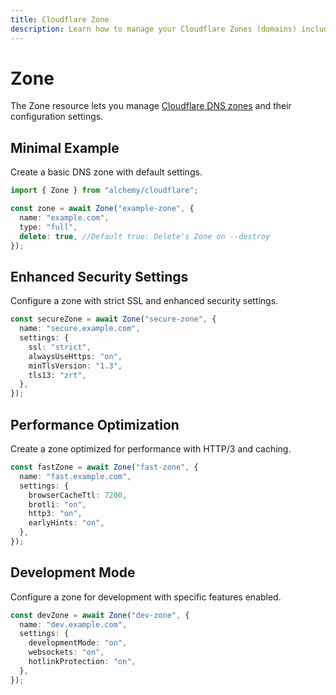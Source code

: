 ```yaml
---
title: Cloudflare Zone
description: Learn how to manage your Cloudflare Zones (domains) including DNS settings and other configurations using Alchemy.
---
```


# Zone

The Zone resource lets you manage [Cloudflare DNS zones](https://developers.cloudflare.com/dns/zone-setups/) and their configuration settings.

## Minimal Example

Create a basic DNS zone with default settings.

```ts
import { Zone } from "alchemy/cloudflare";

const zone = await Zone("example-zone", {
  name: "example.com",
  type: "full",
  delete: true, //Default true: Delete's Zone on --destroy
});
```

## Enhanced Security Settings

Configure a zone with strict SSL and enhanced security settings.

```ts
const secureZone = await Zone("secure-zone", {
  name: "secure.example.com",
  settings: {
    ssl: "strict",
    alwaysUseHttps: "on",
    minTlsVersion: "1.3",
    tls13: "zrt",
  },
});
```

## Performance Optimization

Create a zone optimized for performance with HTTP/3 and caching.

```ts
const fastZone = await Zone("fast-zone", {
  name: "fast.example.com",
  settings: {
    browserCacheTtl: 7200,
    brotli: "on",
    http3: "on",
    earlyHints: "on",
  },
});
```

## Development Mode

Configure a zone for development with specific features enabled.

```ts
const devZone = await Zone("dev-zone", {
  name: "dev.example.com",
  settings: {
    developmentMode: "on",
    websockets: "on",
    hotlinkProtection: "on",
  },
});
```
